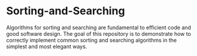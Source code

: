 # Sorting-and-Searching
Algorithms for sorting and searching are fundamental to efficient code and good software design. The goal of this repository is to demonstrate how to correctly implement common sorting and searching algorithms in the simplest and most elegant ways.
